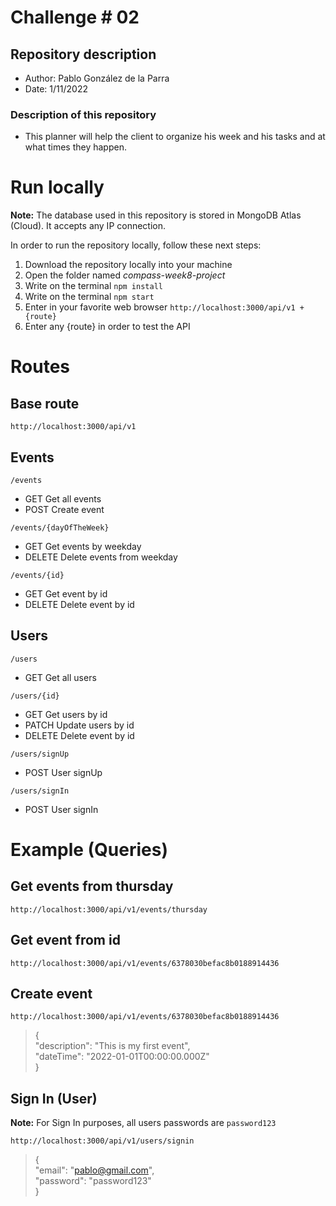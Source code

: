 # Challenge # 02
## Repository description
* Author: Pablo González de la Parra
* Date: 1/11/2022

### Description of this repository
* This planner will help the client to organize his week and his tasks and at what times they happen.

# Run locally
**Note:** The database used in this repository is stored in MongoDB Atlas (Cloud). It accepts any IP connection.

In order to run the repository locally, follow these next steps:
1. Download the repository locally into your machine
1. Open the folder named *compass-week8-project*
1. Write on the terminal `npm install`
1. Write on the terminal `npm start`
1. Enter in your favorite web browser `http://localhost:3000/api/v1 + {route}`
1. Enter any {route} in order to test the API

# Routes
## Base route
```
http://localhost:3000/api/v1
```

## Events
```
/events
```
* GET Get all events
* POST Create event

```
/events/{dayOfTheWeek}
```
* GET Get events by weekday
* DELETE Delete events from weekday

```
/events/{id}
```
* GET Get event by id
* DELETE Delete event by id

## Users
```
/users
```
* GET Get all users
```
/users/{id}
```
* GET Get users by id
* PATCH Update users by id
* DELETE Delete event by id
```
/users/signUp
```
* POST User signUp

```
/users/signIn
```
* POST User signIn
# Example (Queries)
## Get events from thursday
```
http://localhost:3000/api/v1/events/thursday
```
## Get event from id
```
http://localhost:3000/api/v1/events/6378030befac8b0188914436
```
## Create event
```
http://localhost:3000/api/v1/events/6378030befac8b0188914436
```
> {\
	"description": "This is my first event",\
	"dateTime": "2022-01-01T00:00:00.000Z"\
}

## Sign In (User)
**Note:** For Sign In purposes, all users passwords are `password123`

```
http://localhost:3000/api/v1/users/signin
```
> {\
	"email": "pablo@gmail.com",\
	"password": "password123"\
}
